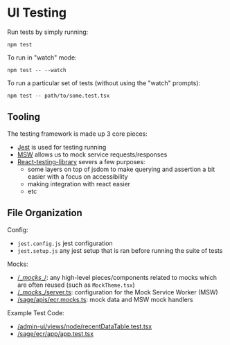 # UI Testing

Run tests by simply running:

```
npm test
```

To run in "watch" mode:

```
npm test -- --watch
```

To run a particular set of tests (without using the "watch" prompts):

```
npm test -- path/to/some.test.tsx
```

## Tooling

The testing framework is made up 3 core pieces:

- [Jest](https://jestjs.io/) is used for testing running
- [MSW](https://mswjs.io/) allows us to mock service requests/responses
- [React-testing-library](https://testing-library.com/docs/react-testing-library/intro) severs a few purposes:
  * some layers on top of jsdom to make querying and assertion a bit easier with a focus on accessibility
  * making integration with react easier
  * etc


## File Organization 

Config:

* `jest.config.js` jest configuration
* `jest.setup.js` any jest setup that is ran before running the suite of tests

Mocks:

* [/\__mocks__/](../__mocks__/): any high-level pieces/components related to mocks which are often reused (such as `MockTheme.tsx`)
* [/\__mocks__/server.ts](/__mocks__/server.ts): configuration for the Mock Service Worker (MSW)
* [/sage/apis/ecr.mocks.ts](/sage/apis/ecr.mocks.ts): mock data and MSW mock handlers

Example Test Code:

* [/admin-ui/views/node/recentDataTable.test.tsx](/admin-ui/views/node/recentDataTable.test.tsx)
* [/sage/ecr/app/app.test.tsx](/sage/ecr/app/app.test.tsx)

